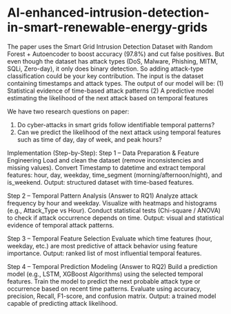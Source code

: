 # AI-enhanced-intrusion-detection-in-smart-renewable-energy-grids
The paper uses the Smart Grid Intrusion Detection Dataset with Random Forest + Autoencoder to boost accuracy (97.8%) and cut false positives. But even though the dataset has attack types (DoS, Malware, Phishing, MITM, SQLi, Zero-day), it only does binary detection. So adding attack-type classification could be your key contribution.
The input is the dataset containing timestamps and attack types. The output of our model will be: 
(1) Statistical evidence of time-based attack patterns
(2) A predictive model estimating the likelihood of the next attack based on temporal features

We have two research questions on paper:
1) Do cyber-attacks in smart grids follow identifiable temporal patterns?
2) Can we predict the likelihood of the next attack using temporal features such as time of day, day of week, and peak hours?

Implementation (Step-by-Step):
Step 1 – Data Preparation & Feature Engineering
Load and clean the dataset (remove inconsistencies and missing values).
Convert Timestamp to datetime and extract temporal features: hour, day, weekday, time_segment (morning/afternoon/night), and is_weekend.
Output: structured dataset with time-based features.

Step 2 – Temporal Pattern Analysis (Answer to RQ1)
Analyze attack frequency by hour and weekday.
Visualize with heatmaps and histograms (e.g., Attack_Type vs Hour).
Conduct statistical tests (Chi-square / ANOVA) to check if attack occurrence depends on time.
Output: visual and statistical evidence of temporal attack patterns.

Step 3 – Temporal Feature Selection
Evaluate which time features (hour, weekday, etc.) are most predictive of attack behavior using feature importance.
Output: ranked list of most influential temporal features.

Step 4 – Temporal Prediction Modeling (Answer to RQ2)
Build a prediction model (e.g., LSTM, XGBoost Algorithms) using the selected temporal features.
Train the model to predict the next probable attack type or occurrence based on recent time patterns.
Evaluate using accuracy, precision, Recall, F1-score, and confusion matrix.
Output: a trained model capable of predicting attack likelihood.
